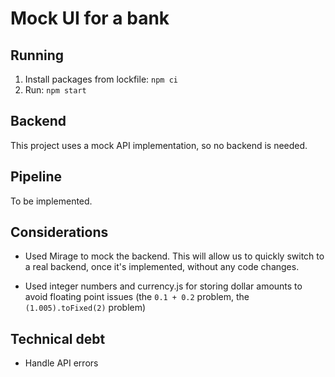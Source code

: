 # Mock UI for a bank

## Running

1. Install packages from lockfile: `npm ci`
2. Run: `npm start`

## Backend

This project uses a mock API implementation, so no backend is needed.

## Pipeline

To be implemented.

## Considerations

- Used Mirage to mock the backend. This will allow us to quickly switch to a real backend, once it's implemented, without any code changes.

- Used integer numbers and currency.js for storing dollar amounts to avoid floating point issues (the `0.1 + 0.2` problem, the `(1.005).toFixed(2)` problem)

## Technical debt

- Handle API errors
